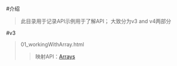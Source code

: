 #介绍
> 此目录用于记录API示例用于了解API；
> 大致分为v3 and v4两部分

#v3
> 01_workingWithArray.html
>> 映射API：[Arrays](https://github.com/d3/d3-3.x-api-reference/blob/master/Arrays.md)